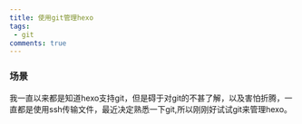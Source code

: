 ```yaml
---
title: 使用git管理hexo
tags: 
 - git
comments: true
---
```

### 场景
我一直以来都是知道hexo支持git，但是碍于对git的不甚了解，以及害怕折腾，一直都是使用ssh传输文件，最近决定熟悉一下git,所以刚刚好试试git来管理hexo。